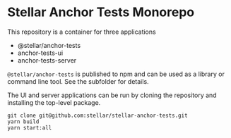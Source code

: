 # Stellar Anchor Tests Monorepo

This repository is a container for three applications

- @stellar/anchor-tests
- anchor-tests-ui
- anchor-tests-server

`@stellar/anchor-tests` is published to npm and can be used as a library or command line tool. See the subfolder for details.

The UI and server applications can be run by cloning the repository and installing the top-level package.

```
git clone git@github.com:stellar/stellar-anchor-tests.git
yarn build
yarn start:all
```
